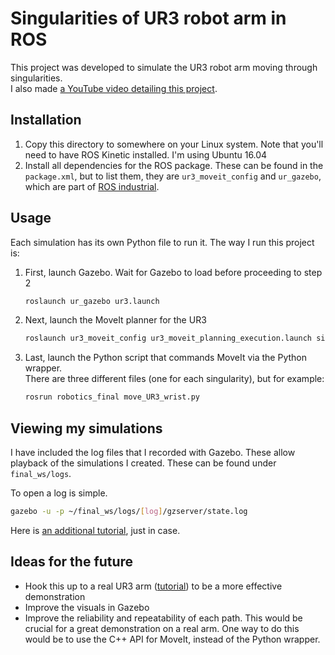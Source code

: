 # Singularities of UR3 robot arm in ROS

This project was developed to simulate the UR3 robot arm moving through singularities. \
 I also made [a YouTube video detailing this project](https://www.youtube.com/watch?v=2Sx4uq1sdFE).

## Installation

1. Copy this directory to somewhere on your Linux system. Note that you'll need to have ROS Kinetic installed. I'm using Ubuntu 16.04
2. Install all dependencies for the ROS package. These can be found in the `package.xml`, but to list them, they are `ur3_moveit_config` and `ur_gazebo`, which are part of [ROS industrial](http://wiki.ros.org/Industrial).

## Usage

Each simulation has its own Python file to run it. The way I run this project is:
1. First, launch Gazebo. Wait for Gazebo to load before proceeding to step 2
   ```bash
   roslaunch ur_gazebo ur3.launch
   ```
2. Next, launch the MoveIt planner for the UR3
   ```bash
   roslaunch ur3_moveit_config ur3_moveit_planning_execution.launch sim:=true
   ```
3. Last, launch the Python script that commands MoveIt via the Python wrapper. \
There are three different files (one for each singularity), but for example:
   ```bash
   rosrun robotics_final move_UR3_wrist.py
   ```



## Viewing my simulations
I have included the log files that I recorded with Gazebo. These allow playback of the simulations I created. These can be found under `final_ws/logs`.

To open a log is simple.
```bash
gazebo -u -p ~/final_ws/logs/[log]/gzserver/state.log
```

Here is [an additional tutorial](http://gazebosim.org/tutorials?cat=tools_utilities&tut=logging_playback), just in case.

## Ideas for the future
- Hook this up to a real UR3 arm ([tutorial](http://wiki.ros.org/universal_robot/Tutorials/Getting%20Started%20with%20a%20Universal%20Robot%20and%20ROS-Industrial)) to be a more effective demonstration
- Improve the visuals in Gazebo
- Improve the reliability and repeatability of each path. This would be crucial for a great demonstration on a real arm. One way to do this would be to use the C++ API for MoveIt, instead of the Python wrapper.
